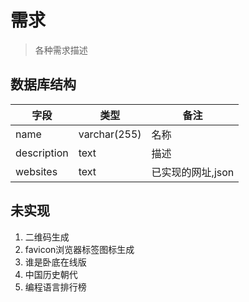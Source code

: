 # 需求

> 各种需求描述

## 数据库结构

字段|类型|备注
-|-|-
name|varchar(255)|名称
description|text|描述
websites|text|已实现的网址,json


## 未实现

1. 二维码生成
2. favicon浏览器标签图标生成
3. 谁是卧底在线版
4. 中国历史朝代
5. 编程语言排行榜